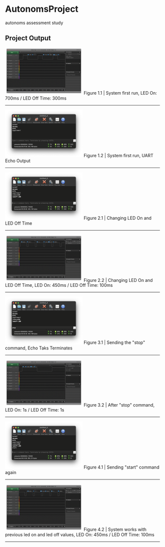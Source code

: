 # AutonomsProject
 autonoms assessment study
 
## Project Output
<img src="images/1.png" width="50%">
Figure 1.1 | System first run, LED On: 700ms / LED Off Time: 300ms <hr>

<img src="images/2.png" width="50%">
Figure 1.2 | System first run, UART Echo Output <hr>

<img src="images/3.png" width="50%">
Figure 2.1 | Changing LED On and LED Off Time <hr>

<img src="images/4.png" width="50%">
Figure 2.2 | Changing LED On and LED Off Time, LED On: 450ms / LED Off Time: 100ms <hr>

<img src="images/5.png" width="50%">
Figure 3.1 | Sending the "stop" command, Echo Taks Terminates <hr>

<img src="images/6.png" width="50%">
Figure 3.2 | After "stop" command, LED On: 1s / LED Off Time: 1s <hr>

<img src="images/7.png" width="50%">
Figure 4.1 | Sending "start" command again <hr>

<img src="images/8.png" width="50%">
Figure 4.2 | System works with previous led on and led off values, LED On: 450ms / LED Off Time: 100ms <hr>
